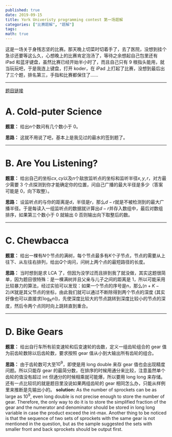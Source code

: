 ```yaml
---
published: true
date: 2019-09-15
title: York Univeristy programming contest 第一场题解
categories: ["比赛题解", "题解"]
tags:
math: true
---
```


这是一场关于身残志坚的比赛。那天晚上切菜时切着手了，去了医院，没想到挂个急诊还要等这么久，心想晚上的比赛肯定泡汤了，等待之余想起自己包里还有 iPad 和蓝牙键盘，虽然比赛已经开始半小时了，而且自己只有 9 根指头能用，就当玩玩吧，于是我连上键盘，打开 koder，在 iPad 上打起了比赛，没想到最后出了三个题，排名第三，手指和比赛都保住了……

***
[题目链接](https://open.kattis.com/contests/beqggh/problems)

# A. Cold-puter Science

**题意：** 给出$n$个数问有几个数小于 0。

**思路：** 这就不用说了吧，基本上是我见过的最水的签到题了。

---

# B. Are You Listening?

**题意：** 给出自己的坐标$cx,cy$以及$n$个敌放监听点的坐标和监听半径$x,y,r$，对方最少需要 3 个点探测到你才能确定你的位置，问自己广播的最大半径是多少（答案可能是 0，向下取整）。

**思路：** 设监听点的与你的距离是$d$，半径是$r$，那么$d-r$就是不被检测到的最大广播半径。于是每读入一组监听点的数据就计算出$d-r$并存入数组中，最后对数组排序，如果第三个数小于 0 就输出 0 否则输出向下取整后的数。

---

# C. Chewbacca
**题意：** 给出一棵有$N$个节点的满树，每个节点最多有$K$个子节点，节点的需要从上往下、从左往右排列，给出$Q$个询问，问树上两个点的最短路径的长度。

**思路：** 当时想到是求 LCA 了，但因为没学过而且排到我了就没做，其实这题很简单，因为题目很特殊：是一棵满树并且父亲与儿子之间的距离是 1，所以可能采用比较暴力的算法，经过实验可以发现：如果一个节点的序号是$n$，那么$(n+K-2)/K$就是其父节点的坐标，由此我们就可以通过不断除得到两个节点的深度 (其实好像也可以直接求$\lceil \log_Kn \rceil$)，先使深度比较大的节点跳转到深度比较小的节点的深度，然后令两个点同时向上跳转直到重合。

---

# D. Bike Gears

**题意：** 给出自行车所有前变速轮和后变速轮的齿数，定义一组齿轮组合的 gear 值为前齿轮数除以后齿轮数，要求按照 gear 值从小到大输出所有齿轮的组合。

**思路：** 由于齿轮数可大至$10^9$，即使是用 long double 来存 gear 值也会出现精度问题。所以只能存 gear 的最简分数，在排序的时候用通分来比较，注意虽然单个齿轮的值没有超过 int 但通分的时候相乘就可能爆，所以要用 long long 来存储。还有一点比较坑的就是题目里没说如果两组齿轮的 gear 相同怎么办，只能从样例里来推断是先输出小的。
**solution:** As the number of sprockets can be as large as $10^9$, even long double is not precise enough to store the number of gear. Therefore, the only way to do it is to store the simplified fraction of the gear and the numerator and denominator should be stored in long long variable in case the product exceed the int-max. Another thing to be noticed is that the sequence of two sets of sprockets with the same gear is not mentioned in the question, but as the sample suggested the sets with smaller front and back sprockets should be output first.
